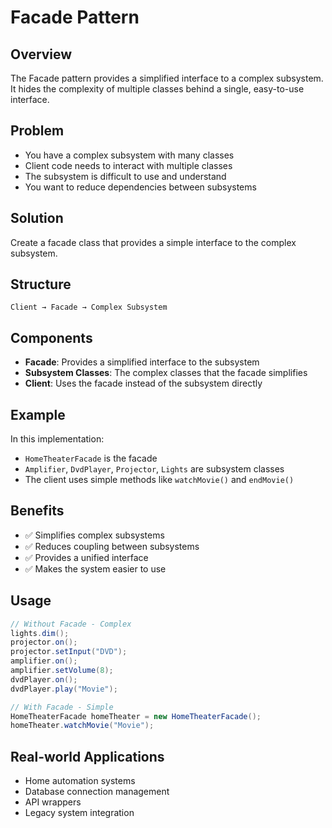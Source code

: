 # Facade Pattern

## Overview
The Facade pattern provides a simplified interface to a complex subsystem. It hides the complexity of multiple classes behind a single, easy-to-use interface.

## Problem
- You have a complex subsystem with many classes
- Client code needs to interact with multiple classes
- The subsystem is difficult to use and understand
- You want to reduce dependencies between subsystems

## Solution
Create a facade class that provides a simple interface to the complex subsystem.

## Structure
```
Client → Facade → Complex Subsystem
```

## Components
- **Facade**: Provides a simplified interface to the subsystem
- **Subsystem Classes**: The complex classes that the facade simplifies
- **Client**: Uses the facade instead of the subsystem directly

## Example
In this implementation:
- `HomeTheaterFacade` is the facade
- `Amplifier`, `DvdPlayer`, `Projector`, `Lights` are subsystem classes
- The client uses simple methods like `watchMovie()` and `endMovie()`

## Benefits
- ✅ Simplifies complex subsystems
- ✅ Reduces coupling between subsystems
- ✅ Provides a unified interface
- ✅ Makes the system easier to use

## Usage
```java
// Without Facade - Complex
lights.dim();
projector.on();
projector.setInput("DVD");
amplifier.on();
amplifier.setVolume(8);
dvdPlayer.on();
dvdPlayer.play("Movie");

// With Facade - Simple
HomeTheaterFacade homeTheater = new HomeTheaterFacade();
homeTheater.watchMovie("Movie");
```

## Real-world Applications
- Home automation systems
- Database connection management
- API wrappers
- Legacy system integration 